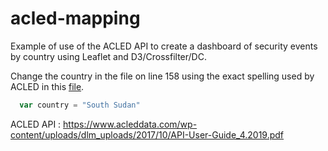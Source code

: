 # acled-mapping

Example of use of the ACLED API to create a dashboard of security events by country using Leaflet and D3/Crossfilter/DC.

Change the country in the file on line 158 using the exact spelling used by ACLED in this [file](https://www.acleddata.com/download/3987/).

```javascript
  var country = "South Sudan"
```


ACLED API : https://www.acleddata.com/wp-content/uploads/dlm_uploads/2017/10/API-User-Guide_4.2019.pdf


